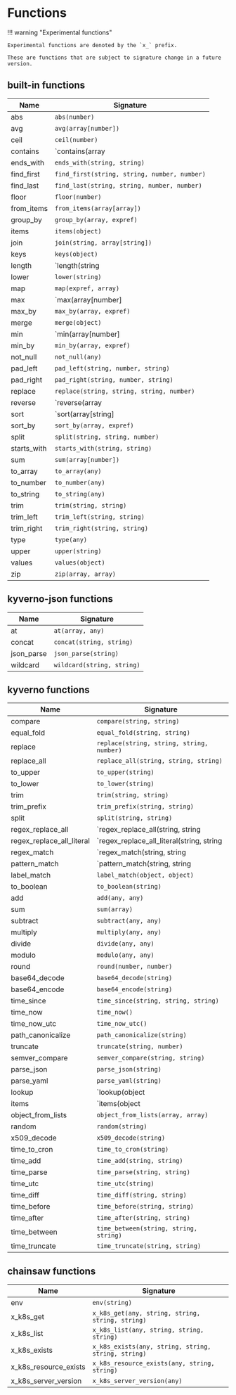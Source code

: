 # Functions

!!! warning "Experimental functions"

    Experimental functions are denoted by the `x_` prefix.

    These are functions that are subject to signature change in a future version.

## built-in functions

| Name | Signature |
|---|---|
| abs | `abs(number)` |
| avg | `avg(array[number])` |
| ceil | `ceil(number)` |
| contains | `contains(array|string, any)` |
| ends_with | `ends_with(string, string)` |
| find_first | `find_first(string, string, number, number)` |
| find_last | `find_last(string, string, number, number)` |
| floor | `floor(number)` |
| from_items | `from_items(array[array])` |
| group_by | `group_by(array, expref)` |
| items | `items(object)` |
| join | `join(string, array[string])` |
| keys | `keys(object)` |
| length | `length(string|array|object)` |
| lower | `lower(string)` |
| map | `map(expref, array)` |
| max | `max(array[number]|array[string])` |
| max_by | `max_by(array, expref)` |
| merge | `merge(object)` |
| min | `min(array[number]|array[string])` |
| min_by | `min_by(array, expref)` |
| not_null | `not_null(any)` |
| pad_left | `pad_left(string, number, string)` |
| pad_right | `pad_right(string, number, string)` |
| replace | `replace(string, string, string, number)` |
| reverse | `reverse(array|string)` |
| sort | `sort(array[string]|array[number])` |
| sort_by | `sort_by(array, expref)` |
| split | `split(string, string, number)` |
| starts_with | `starts_with(string, string)` |
| sum | `sum(array[number])` |
| to_array | `to_array(any)` |
| to_number | `to_number(any)` |
| to_string | `to_string(any)` |
| trim | `trim(string, string)` |
| trim_left | `trim_left(string, string)` |
| trim_right | `trim_right(string, string)` |
| type | `type(any)` |
| upper | `upper(string)` |
| values | `values(object)` |
| zip | `zip(array, array)` |

## kyverno-json functions

| Name | Signature |
|---|---|
| at | `at(array, any)` |
| concat | `concat(string, string)` |
| json_parse | `json_parse(string)` |
| wildcard | `wildcard(string, string)` |

## kyverno functions

| Name | Signature |
|---|---|
| compare | `compare(string, string)` |
| equal_fold | `equal_fold(string, string)` |
| replace | `replace(string, string, string, number)` |
| replace_all | `replace_all(string, string, string)` |
| to_upper | `to_upper(string)` |
| to_lower | `to_lower(string)` |
| trim | `trim(string, string)` |
| trim_prefix | `trim_prefix(string, string)` |
| split | `split(string, string)` |
| regex_replace_all | `regex_replace_all(string, string|number, string|number)` |
| regex_replace_all_literal | `regex_replace_all_literal(string, string|number, string|number)` |
| regex_match | `regex_match(string, string|number)` |
| pattern_match | `pattern_match(string, string|number)` |
| label_match | `label_match(object, object)` |
| to_boolean | `to_boolean(string)` |
| add | `add(any, any)` |
| sum | `sum(array)` |
| subtract | `subtract(any, any)` |
| multiply | `multiply(any, any)` |
| divide | `divide(any, any)` |
| modulo | `modulo(any, any)` |
| round | `round(number, number)` |
| base64_decode | `base64_decode(string)` |
| base64_encode | `base64_encode(string)` |
| time_since | `time_since(string, string, string)` |
| time_now | `time_now()` |
| time_now_utc | `time_now_utc()` |
| path_canonicalize | `path_canonicalize(string)` |
| truncate | `truncate(string, number)` |
| semver_compare | `semver_compare(string, string)` |
| parse_json | `parse_json(string)` |
| parse_yaml | `parse_yaml(string)` |
| lookup | `lookup(object|array, string|number)` |
| items | `items(object|array, string, string)` |
| object_from_lists | `object_from_lists(array, array)` |
| random | `random(string)` |
| x509_decode | `x509_decode(string)` |
| time_to_cron | `time_to_cron(string)` |
| time_add | `time_add(string, string)` |
| time_parse | `time_parse(string, string)` |
| time_utc | `time_utc(string)` |
| time_diff | `time_diff(string, string)` |
| time_before | `time_before(string, string)` |
| time_after | `time_after(string, string)` |
| time_between | `time_between(string, string, string)` |
| time_truncate | `time_truncate(string, string)` |

## chainsaw functions

| Name | Signature |
|---|---|
| env | `env(string)` |
| x_k8s_get | `x_k8s_get(any, string, string, string, string)` |
| x_k8s_list | `x_k8s_list(any, string, string, string)` |
| x_k8s_exists | `x_k8s_exists(any, string, string, string, string)` |
| x_k8s_resource_exists | `x_k8s_resource_exists(any, string, string)` |
| x_k8s_server_version | `x_k8s_server_version(any)` |

